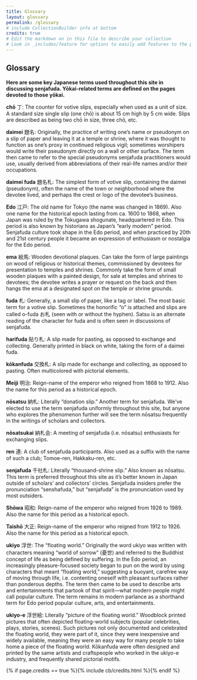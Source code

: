 ```yaml
---
title: Glossary
layout: glossary
permalink: /glossary
# include CollectionBuilder info at bottom
credits: true
# Edit the markdown on in this file to describe your collection
# Look in _includes/feature for options to easily add features to the page
---
```


## Glossary
**Here are some key Japanese terms used throughout this site in discussing senjafuda. Yōkai-related terms are defined on the pages devoted to those yōkai.**

**chō** 丁: The counter for votive slips, especially when used as a unit of size. A standard size single slip (one chō) is about 15 cm high by 5 cm wide. Slips are described as being two chō in size, three chō, etc.

**daimei** 題名: Originally, the practice of writing one’s name or pseudonym on a slip of paper and leaving it at a temple or shrine, where it was thought to function as one’s proxy in continued religious vigil; sometimes worshipers would write their pseudonym directly on a wall or other surface. The term then came to refer to the special pseudonyms senjafuda practitioners would use, usually derived from abbreviations of their real-life names and/or their occupations.

**daimei fuda** 題名札: The simplest form of votive slip, containing the daimei (pseudonym), often the name of the town or neighborhood where the devotee lived, and perhaps the crest or logo of the devotee’s business.

**Edo** 江戸: The old name for Tokyo (the name was changed in 1869). Also one name for the historical epoch lasting from ca. 1600 to 1868, when Japan was ruled by the Tokugawa shogunate, headquartered in Edo. This period is also known by historians as Japan’s “early modern” period. Senjafuda culture took shape in the Edo period, and when practiced by 20th and 21st century people it became an expression of enthusiasm or nostalgia for the Edo period.

**ema** 絵馬: Wooden devotional plaques. Can take the form of large paintings on wood of religious or historical themes, commissioned by devotees for presentation to temples and shrines. Commonly take the form of small wooden plaques with a painted design, for sale at temples and shrines to devotees; the devotee writes a prayer or request on the back and then hangs the ema at a designated spot on the temple or shrine grounds.

**fuda** 札: Generally, a small slip of paper, like a tag or label. The most basic term for a votive slip. Sometimes the honorific “o” is attached and slips are called o-fuda お札 (seen with or without the hyphen). Satsu is an alternate reading of the character for fuda and is often seen in discussions of senjafuda.

**harifuda** 貼り札: A slip made for pasting, as opposed to exchange and collecting. Generally printed in black on white, taking the form of a daimei fuda.

**kōkanfuda** 交換札: A slip made for exchange and collecting, as opposed to pasting. Often multicolored with pictorial elements.

**Meiji** 明治: Reign-name of the emperor who reigned from 1868 to 1912. Also the name for this period as a historical epoch.

**nōsatsu** 納札: Literally “donation slip.” Another term for senjafuda. We’ve elected to use the term senjafuda uniformly throughout this site, but anyone who explores the phenomenon further will see the term nōsatsu frequently in the writings of scholars and collectors.

**nōsatsukai** 納札会: A meeting of senjafuda (i.e. nōsatsu) enthusiasts for exchanging slips.

**ren** 連: A club of senjafuda participants. Also used as a suffix with the name of such a club; Tomoe-ren, Hakkaku-ren, etc.

**senjafuda** 千社札: Literally “thousand-shrine slip.” Also known as nōsatsu. This term is preferred throughout this site as it’s better known in Japan outside of scholars’ and collectors’ circles. Senjafuda insiders prefer the pronunciation “senshafuda,” but “senjafuda” is the pronunciation used by most outsiders.

**Shōwa** 昭和: Reign-name of the emperor who reigned from 1926 to 1989. Also the name for this period as a historical epoch.

**Taishō** 大正: Reign-name of the emperor who reigned from 1912 to 1926. Also the name for this period as a historical epoch.

**ukiyo** 浮世: The “floating world.” Originally the word ukiyo was written with characters meaning “world of sorrow” (憂世) and referred to the Buddhist concept of life as being defined by suffering. In the Edo period, an increasingly pleasure-focused society began to pun on the word by using characters that meant “floating world,” suggesting a buoyant, carefree way of moving through life, i.e. contenting oneself with pleasant surfaces rather than ponderous depths. The term then came to be used to describe arts and entertainments that partook of that spirit—what modern people might call popular culture. The term remains in modern parlance as a shorthand term for Edo period popular culture, arts, and entertainments.

**ukiyo-e** 浮世絵: Literally “picture of the floating world.” Woodblock printed pictures that often depicted floating-world subjects (popular celebrities, plays, stories, scenes). Such pictures not only documented and celebrated the floating world, they were part of it, since they were inexpensive and widely available, meaning they were an easy way for many people to take home a piece of the floating world. Kōkanfuda were often designed and printed by the same artists and craftspeople who worked in the ukiyo-e industry, and frequently shared pictorial motifs.

{% if page.credits == true %}{% include cb/credits.html %}{% endif %}
